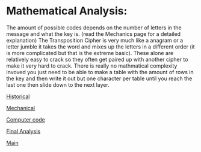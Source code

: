 # Mathematical Analysis:


The amount of possible codes depends on the number of letters in the message and what the key is. (read the Mechanics page for a detailed explanation)
The Transposition Cipher is very much like a anagram or a letter jumble it takes the word and mixes up the letters in a different order (it is more complicated but that is the extreme basic). These alone are relatively easy to crack so they often get paired up with another cipher to make it very hard to crack. 
There is really no mathmatical complexity invoved you just need to be able to make a table with the amount of rows in the key and then write it out but one character per table until you reach the last one then slide down to the next layer.

[Historical](https://github.com/PearlJain12/Cypher/blob/TranspositionCipher/HistoricalTransposition.md)

[Mechanical](https://github.com/PearlJain12/Cypher/blob/TranspositionCipher/mechanicsTransposition.md)

[Computer code](https://github.com/PearlJain12/Cypher/blob/TranspositionCipher/compCodeTransposition.md)

[Final Analysis](https://github.com/PearlJain12/Cypher/blob/TranspositionCipher/finalAnalysisTransposition)

[Main](https://github.com/PearlJain12/Cypher/blob/TranspositionCipher/README.md)
